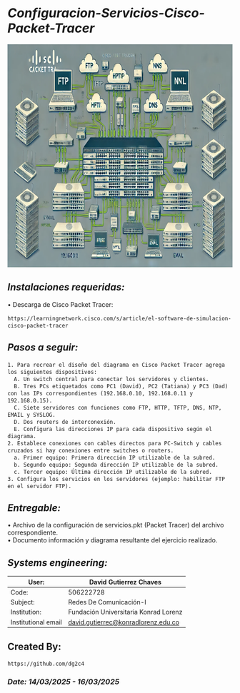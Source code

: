 # *Configuracion-Servicios-Cisco-Packet-Tracer*
<p align="center">
  <img width="800" height="500" src="https://github.com/dg2c4/Configuracion-Servicios-Cisco-Packet-Tracer/blob/main/Assets/Cisco%20Packet%20Tracer%20Configure%20Services.webp" alt="RedesComunicacionI">
</p>

## *Instalaciones requeridas:*
  • Descarga de Cisco Packet Tracer:
  
    https://learningnetwork.cisco.com/s/article/el-software-de-simulacion-cisco-packet-tracer

## *Pasos a seguir:*
    1. Para recrear el diseño del diagrama en Cisco Packet Tracer agrega los siguientes dispositivos:
      A. Un switch central para conectar los servidores y clientes.
      B. Tres PCs etiquetados como PC1 (David), PC2 (Tatiana) y PC3 (Dad) con las IPs correspondientes (192.168.0.10, 192.168.0.11 y 192.168.0.15).
      C. Siete servidores con funciones como FTP, HTTP, TFTP, DNS, NTP, EMAIL y SYSLOG.
      D. Dos routers de interconexión.
      E. Configura las direcciones IP para cada dispositivo según el diagrama.
    2. Establece conexiones con cables directos para PC-Switch y cables cruzados si hay conexiones entre switches o routers.
      a. Primer equipo: Primera dirección IP utilizable de la subred.
      b. Segundo equipo: Segunda dirección IP utilizable de la subred.
      c. Tercer equipo: Última dirección IP utilizable de la subred.
    3. Configura los servicios en los servidores (ejemplo: habilitar FTP en el servidor FTP).

## *Entregable:*
• Archivo de la configuración de servicios.pkt (Packet Tracer) del archivo correspondiente.\
• Documento información y diagrama resultante del ejercicio realizado.


## *Systems engineering:*
| User: | David Gutierrez Chaves |
|------|--------|
| Code: | 506222728 |
| Subject: | Redes De Comunicación-I |
| Institution: | Fundación Universitaria Konrad Lorenz |
| Institutional email | david.gutierrec@konradlorenz.edu.co |
  
## Created By:
    https://github.com/dg2c4
    
### *Date: 14/03/2025 - 16/03/2025*
